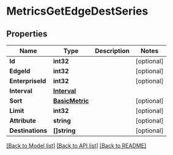 # MetricsGetEdgeDestSeries

## Properties

Name | Type | Description | Notes
------------ | ------------- | ------------- | -------------
**Id** | **int32** |  | [optional] 
**EdgeId** | **int32** |  | [optional] 
**EnterpriseId** | **int32** |  | [optional] 
**Interval** | [**Interval**](interval.md) |  | 
**Sort** | [**BasicMetric**](basic_metric.md) |  | [optional] 
**Limit** | **int32** |  | [optional] 
**Attribute** | **string** |  | [optional] 
**Destinations** | **[]string** |  | [optional] 

[[Back to Model list]](../README.md#documentation-for-models) [[Back to API list]](../README.md#documentation-for-api-endpoints) [[Back to README]](../README.md)


